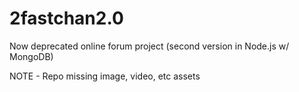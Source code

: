 # 2fastchan2.0
Now deprecated online forum project (second version in Node.js w/ MongoDB)

NOTE - Repo missing image, video, etc assets
